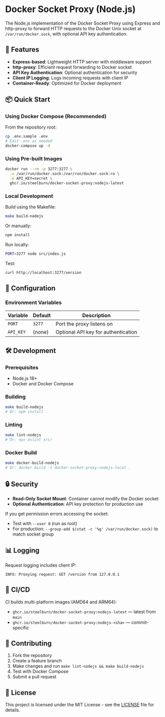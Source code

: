 # Docker Socket Proxy (Node.js)

The Node.js implementation of the Docker Socket Proxy using Express and http-proxy to forward HTTP requests to the Docker Unix socket at `/var/run/docker.sock`, with optional API key authentication.

## 🚀 Features

- **Express-based**: Lightweight HTTP server with middleware support
- **http-proxy**: Efficient request forwarding to Docker socket
- **API Key Authentication**: Optional authentication for security
- **Client IP Logging**: Logs incoming requests with client IP
- **Container-Ready**: Optimized for Docker deployment

## 📦 Quick Start

### Using Docker Compose (Recommended)

From the repository root:
```bash
cp .env.sample .env
# Edit .env as needed
docker-compose up -d
```

### Using Pre-built Images

```bash
docker run --rm -p 3277:3277 \
  -v /var/run/docker.sock:/var/run/docker.sock:ro \
  -e API_KEY=secret \
  ghcr.io/steelburn/docker-socket-proxy:nodejs-latest
```

### Local Development

Build using the Makefile:
```bash
make build-nodejs
```

Or manually:
```bash
npm install
```

Run locally:
```bash
PORT=3277 node src/index.js
```

Test:
```bash
curl http://localhost:3277/version
```

## 🔧 Configuration

### Environment Variables

| Variable | Default | Description |
|----------|---------|-------------|
| `PORT` | `3277` | Port the proxy listens on |
| `API_KEY` | (none) | Optional API key for authentication |

## 🛠️ Development

### Prerequisites

- Node.js 18+
- Docker and Docker Compose

### Building

```bash
make build-nodejs
# Or: npm install
```

### Linting

```bash
make lint-nodejs
# Or: npx eslint src/
```

### Docker Build

```bash
make docker-build-nodejs
# Or: docker build -t docker-socket-proxy:nodejs-local .
```

## 🔒 Security

- **Read-Only Socket Mount**: Container cannot modify the Docker socket
- **Optional Authentication**: API key protection for production use

If you get permission errors accessing the socket:
- Test with `--user 0` (run as root)
- For production: `--group-add $(stat -c '%g' /var/run/docker.sock)` to match socket group

## 📊 Logging

Request logging includes client IP:
```
INFO: Proxying request: GET /version from 127.0.0.1
```

## 🚢 CI/CD

CI builds multi-platform images (AMD64 and ARM64):
- `ghcr.io/steelburn/docker-socket-proxy:nodejs-latest` — latest from `main`
- `ghcr.io/steelburn/docker-socket-proxy:nodejs-<sha>` — commit-specific

## 🤝 Contributing

1. Fork the repository
2. Create a feature branch
3. Make changes and run `make lint-nodejs && make build-nodejs`
4. Test with Docker Compose
5. Submit a pull request

## 📄 License

This project is licensed under the MIT License - see the [LICENSE](LICENSE) file for details.